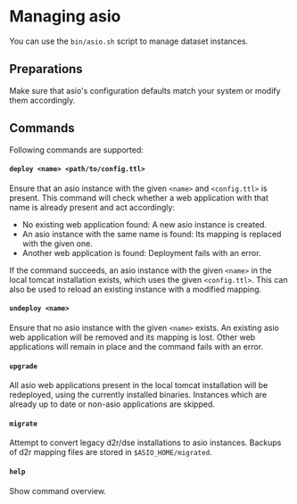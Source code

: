 # Managing asio

You can use the `bin/asio.sh` script to manage dataset instances.

## Preparations

Make sure that asio's configuration defaults match your system or modify them accordingly.

## Commands

Following commands are supported:

#### `deploy <name> <path/to/config.ttl>`

  Ensure that an asio instance with the given `<name>` and `<config.ttl>` is present. This command
  will check whether a web application with that name is already present and act accordingly:

  * No existing web application found: A new asio instance is created.
  * An asio instance with the same name is found: Its mapping is replaced with the given one.
  * Another web application is found: Deployment fails with an error.

  If the command succeeds, an asio instance with the given `<name>` in the local tomcat
  installation exists, which uses the given `<config.ttl>`. This can also be used to reload an
  existing instance with a modified mapping.

#### `undeploy <name>`

  Ensure that no asio instance with the given `<name>` exists. An existing asio web application will
  be removed and its mapping is lost. Other web applications will remain in place and the command
  fails with an error.

#### `upgrade`

  All asio web applications present in the local tomcat installation will be redeployed, using the
  currently installed binaries. Instances which are already up to date or non-asio applications are
  skipped.

#### `migrate`

  Attempt to convert legacy d2r/dse installations to asio instances. Backups of d2r mapping files
  are stored in `$ASIO_HOME/migrated`.

#### `help`

  Show command overview.
